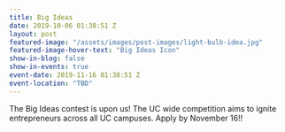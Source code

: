 ```yaml
---
title: Big Ideas
date: 2019-10-06 01:38:51 Z
layout: post
featured-image: "/assets/images/post-images/light-bulb-idea.jpg"
featured-image-hover-text: "Big Ideas Icon"
show-in-blog: false
show-in-events: true
event-date: 2019-11-16 01:38:51 Z
event-location: "TBD"
---
```


The Big Ideas contest is upon us! The UC wide competition aims to ignite entrepreneurs across all UC campuses. Apply by November 16!!